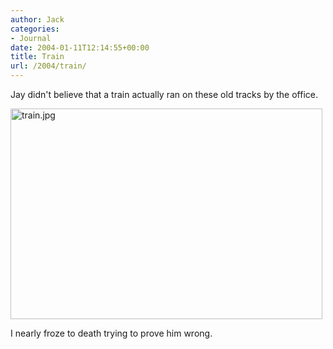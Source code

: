 ```yaml
---
author: Jack
categories:
- Journal
date: 2004-01-11T12:14:55+00:00
title: Train
url: /2004/train/
---
```


Jay didn't believe that a train actually ran on these old tracks by the office.

<img alt="train.jpg" src="https://www.jackbaty.com/image/blog/train.jpg" width="499" height="337" border="0" />

I nearly froze to death trying to prove him wrong.